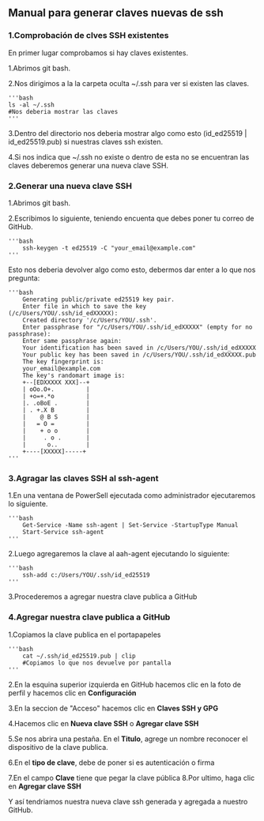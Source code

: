 ## Manual para generar claves nuevas de ssh

### 1.Comprobación de clves SSH existentes
En primer lugar comprobamos si hay claves existentes.

1.Abrimos git bash.

2.Nos dirigimos a la la carpeta oculta ~/.ssh para ver si existen las claves.

    '''bash
    ls -al ~/.ssh
    #Nos deberia mostrar las claves
    '''

3.Dentro del directorio nos deberia mostrar algo como esto (id_ed25519 | id_ed25519.pub) si nuestras claves ssh existen.

4.Si nos indica que ~/.ssh no existe o dentro de esta no se encuentran las claves deberemos generar una nueva clave SSH.

### 2.Generar una nueva clave SSH 
    
1.Abrimos git bash.

2.Escribimos lo siguiente, teniendo encuenta que debes poner tu correo de GitHub.

    '''bash
        ssh-keygen -t ed25519 -C "your_email@example.com"
    '''

Esto nos deberia devolver algo como esto, debermos dar enter a lo que nos pregunta:

    '''bash
        Generating public/private ed25519 key pair.
        Enter file in which to save the key (/c/Users/YOU/.ssh/id_edXXXXX):
        Created directory '/c/Users/YOU/.ssh'.
        Enter passphrase for "/c/Users/YOU/.ssh/id_edXXXXX" (empty for no passphrase):
        Enter same passphrase again:
        Your identification has been saved in /c/Users/YOU/.ssh/id_edXXXXX
        Your public key has been saved in /c/Users/YOU/.ssh/id_edXXXXX.pub
        The key fingerprint is:
        your_email@example.com
        The key's randomart image is:
        +--[EDXXXXX XXX]--+
        | oOo.O+.         |
        | +o=+.*o         |
        |. .oBoE .        |
        | . +.X B         |
        |    @ B S        |
        |   = O =         |
        |    + o o        |
        |     . o .       |
        |      o..        |
        +----[XXXXX]-----+
    '''

### 3.Agragar las claves SSH al ssh-agent
1.En una ventana de PowerSell ejecutada como administrador ejecutaremos lo siguiente.

    '''bash
        Get-Service -Name ssh-agent | Set-Service -StartupType Manual
        Start-Service ssh-agent
    '''

2.Luego agregaremos la clave al aah-agent ejecutando lo siguiente:

    '''bash
        ssh-add c:/Users/YOU/.ssh/id_ed25519
    '''

3.Procederemos a agregar nuestra clave publica a GitHub

### 4.Agregar nuestra clave publica a GitHub
1.Copiamos la clave publica en el portapapeles

    '''bash
        cat ~/.ssh/id_ed25519.pub | clip
        #Copiamos lo que nos devuelve por pantalla
    '''
2.En la esquina superior izquierda en GitHub hacemos clic en la foto de perfil y hacemos clic en **Configuración**

3.En la seccion de "Acceso" hacemos clic en **Claves SSH y GPG**

4.Hacemos clic en **Nueva clave SSH** o **Agregar clave SSH** 

5.Se nos abrira una pestaña. En el **Titulo**, agrege un nombre reconocer el dispositivo de la clave publica.

6.En el **tipo de clave**, debe de poner si es autenticación o firma  

7.En el campo **Clave** tiene que pegar la clave pública
8.Por ultimo, haga clic en **Agregar clave SSH**                       

Y así tendriamos nuestra nueva clave ssh generada y agregada a nuestro GitHub.
